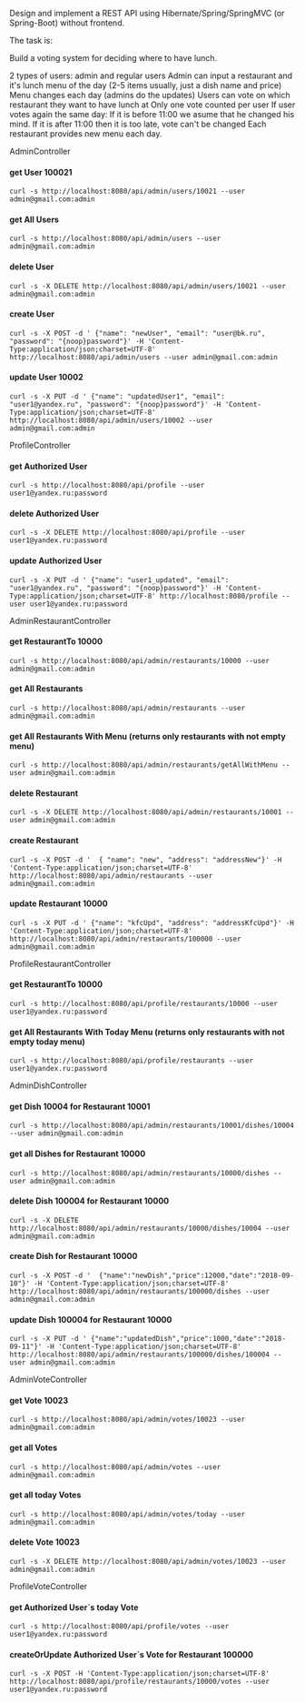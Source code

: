 Design and implement a REST API using Hibernate/Spring/SpringMVC (or Spring-Boot) without frontend.

The task is:

Build a voting system for deciding where to have lunch.

2 types of users: admin and regular users
Admin can input a restaurant and it's lunch menu of the day (2-5 items usually, just a dish name and price)
Menu changes each day (admins do the updates)
Users can vote on which restaurant they want to have lunch at
Only one vote counted per user
If user votes again the same day:
If it is before 11:00 we asume that he changed his mind.
If it is after 11:00 then it is too late, vote can't be changed
Each restaurant provides new menu each day.

AdminController
#### get User 100021
`curl -s http://localhost:8080/api/admin/users/10021 --user admin@gmail.com:admin`

#### get All Users
`curl -s http://localhost:8080/api/admin/users --user admin@gmail.com:admin`

#### delete User
`curl -s -X DELETE http://localhost:8080/api/admin/users/10021 --user admin@gmail.com:admin`

#### create User
`curl -s -X POST -d ' {"name": "newUser", "email": "user@bk.ru", "password": "{noop}password"}' -H 'Content-Type:application/json;charset=UTF-8' http://localhost:8080/api/admin/users --user admin@gmail.com:admin`

#### update User 10002
`curl -s -X PUT -d ' {"name": "updatedUser1", "email": "user1@yandex.ru", "password": "{noop}password"}' -H 'Content-Type:application/json;charset=UTF-8' http://localhost:8080/api/admin/users/10002 --user admin@gmail.com:admin`

ProfileController
#### get Authorized User
`curl -s http://localhost:8080/api/profile --user user1@yandex.ru:password`

#### delete Authorized User
`curl -s -X DELETE http://localhost:8080/api/profile --user user1@yandex.ru:password`

#### update Authorized User
`curl -s -X PUT -d ' {"name": "user1_updated", "email": "user1@yandex.ru", "password": "{noop}password"}' -H 'Content-Type:application/json;charset=UTF-8' http://localhost:8080/profile --user user1@yandex.ru:password`

AdminRestaurantController
#### get RestaurantTo 10000
`curl -s http://localhost:8080/api/admin/restaurants/10000 --user admin@gmail.com:admin`

#### get All Restaurants
`curl -s http://localhost:8080/api/admin/restaurants --user admin@gmail.com:admin`

#### get All Restaurants With Menu (returns only restaurants with not empty menu)
`curl -s http://localhost:8080/api/admin/restaurants/getAllWithMenu --user admin@gmail.com:admin`

#### delete Restaurant
`curl -s -X DELETE http://localhost:8080/api/admin/restaurants/10001 --user admin@gmail.com:admin`

#### create Restaurant
`curl -s -X POST -d '  { "name": "new", "address": "addressNew"}' -H 'Content-Type:application/json;charset=UTF-8' http://localhost:8080/api/admin/restaurants --user admin@gmail.com:admin`

#### update Restaurant 10000
`curl -s -X PUT -d ' {"name": "kfcUpd", "address": "addressKfcUpd"}' -H 'Content-Type:application/json;charset=UTF-8' http://localhost:8080/api/admin/restaurants/100000 --user admin@gmail.com:admin`

ProfileRestaurantController
#### get RestaurantTo 10000
`curl -s http://localhost:8080/api/profile/restaurants/10000 --user user1@yandex.ru:password`

#### get All Restaurants With Today Menu (returns only restaurants with not empty today menu)
`curl -s http://localhost:8080/api/profile/restaurants --user user1@yandex.ru:password`

AdminDishController
#### get Dish 10004 for Restaurant 10001
`curl -s http://localhost:8080/api/admin/restaurants/10001/dishes/10004 --user admin@gmail.com:admin`

#### get all Dishes for Restaurant 10000
`curl -s http://localhost:8080/api/admin/restaurants/10000/dishes --user admin@gmail.com:admin`

#### delete Dish 100004 for Restaurant 10000
`curl -s -X DELETE http://localhost:8080/api/admin/restaurants/10000/dishes/10004 --user admin@gmail.com:admin`

#### create Dish for Restaurant 10000
`curl -s -X POST -d '  {"name":"newDish","price":12000,"date":"2018-09-10"}' -H 'Content-Type:application/json;charset=UTF-8' http://localhost:8080/api/admin/restaurants/100000/dishes --user admin@gmail.com:admin`

#### update Dish 100004 for Restaurant 10000
`curl -s -X PUT -d ' {"name":"updatedDish","price":1000,"date":"2018-09-11"}' -H 'Content-Type:application/json;charset=UTF-8' http://localhost:8080/api/admin/restaurants/100000/dishes/100004 --user admin@gmail.com:admin`

AdminVoteController
#### get Vote 10023
`curl -s http://localhost:8080/api/admin/votes/10023 --user admin@gmail.com:admin`

#### get all Votes
`curl -s http://localhost:8080/api/admin/votes --user admin@gmail.com:admin`

#### get all today Votes
`curl -s http://localhost:8080/api/admin/votes/today --user admin@gmail.com:admin`

#### delete Vote 10023
`curl -s -X DELETE http://localhost:8080/api/admin/votes/10023 --user admin@gmail.com:admin`

ProfileVoteController
#### get Authorized User`s today Vote
`curl -s http://localhost:8080/api/profile/votes --user user1@yandex.ru:password`

#### createOrUpdate Authorized User`s Vote for Restaurant 100000
`curl -s -X POST -H 'Content-Type:application/json;charset=UTF-8' http://localhost:8080/api/profile/restaurants/10000/votes --user user1@yandex.ru:password`
